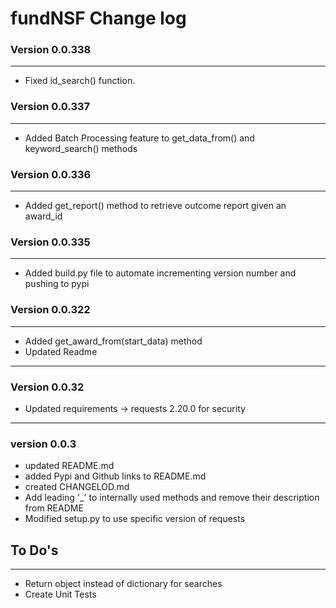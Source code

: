 # fundNSF Change log
### Version 0.0.338
---

* Fixed id_search() function.

### Version 0.0.337
---

* Added Batch Processing feature to get_data_from() and keyword_search() methods

### Version 0.0.336
---

* Added get_report() method to retrieve outcome report given an award_id


### Version 0.0.335
---

* Added build.py file to automate incrementing version number and pushing to pypi

### Version 0.0.322
---

*   Added get_award_from(start_data) method
*   Updated Readme

---
### Version 0.0.32

* Updated requirements -> requests 2.20.0 for security

---
### version 0.0.3

* updated README.md
* added Pypi and Github links to README.md
* created CHANGELOD.md
* Add leading '_' to internally used methods and remove their description from README
* Modified setup.py to use specific version of requests


## To Do's
---
- Return object instead of dictionary for searches
- Create Unit Tests
